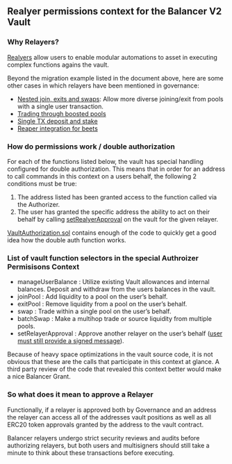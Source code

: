 ## Realyer permissions context for the Balancer V2 Vault


### Why Relayers?
[Realyers](https://docs.balancer.fi/concepts/advanced/relayers.html) allow users to enable modular automations to asset in executing complex functions agains the vault.

Beyond the migration example listed in the document above, here are some other cases in which relayers have been mentioned in governance:

- [Nested join, exits and swaps](https://forum.balancer.fi/t/proposal-authorize-the-batch-relayer/2378): Allow more diverse joining/exit from pools with a single user transaction.
- [Trading through boosted pools](https://forum.balancer.fi/t/proposal-polygon-authorize-batch-relayer-v2-for-usd-boosted-pool/2655)
- [Single TX deposit and stake](https://forum.balancer.fi/t/bip-31-authorize-the-batch-relayer-v3/3488)
- [Reaper integration for beets](https://forum.balancer.fi/t/bip-70-authorize-the-batch-relayer-v4/3734)


### How do permissions work / double authorization

For each of the functions listed below, the vault has special handling configured for double authorization.  This means that in order for an address to call commands in this context on a users behalf, the following 2 conditions must be true: 

1. The address listed has been granted access to the function called via the Authorizer.
2. The user has granted the specific address the ability to act on their behalf by calling [setRealyerApproval](https://github.com/balancer-labs/balancer-v2-monorepo/blob/63ffcf2018b02c038041540e4984bc6dd4a8c89c/pkg/vault/contracts/VaultAuthorization.sol#L96) on the vault for the given relayer.

[VaultAuthorization.sol](https://github.com/balancer-labs/balancer-v2-monorepo/blob/master/pkg/vault/contracts/VaultAuthorization.sol) contains enough of the code to quickly get a good idea how the double auth function works.

### List of vault function selectors in the special Authroizer Permisisons Context

- manageUserBalance : Utilize existing Vault allowances and internal balances. Deposit and withdraw from the users balances in the vault.
- joinPool : Add liquidity to a pool on the user’s behalf.
- exitPool : Remove liquidity from a pool on the user’s behalf.
- swap : Trade within a single pool on the user’s behalf.
- batchSwap : Make a multihop trade or source liquidity from multiple pools.
- setRelayerApproval : Approve another relayer on the user’s behalf ([user must still provide a signed message](https://github.com/balancer-labs/balancer-v2-monorepo/blob/63ffcf2018b02c038041540e4984bc6dd4a8c89c/pkg/vault/contracts/VaultAuthorization.sol#L96)).

Because of heavy space optimizations in the vault source code, it is not obvious that these are the calls that participate in this context at glance. A third party review of the code that revealed this context better would make a nice Balancer Grant.

### So what does it mean to approve a Relayer
Functionally, if a relayer is approved both by Governance and an address the relayer can access all of the addresses vault positions as well as all ERC20 token approvals granted by the address to the vault contract.  

Balancer relayers undergo strict security reviews and audits before authorizing relayers, but both users and multisigners should still take a minute to think about these transactions before executing.